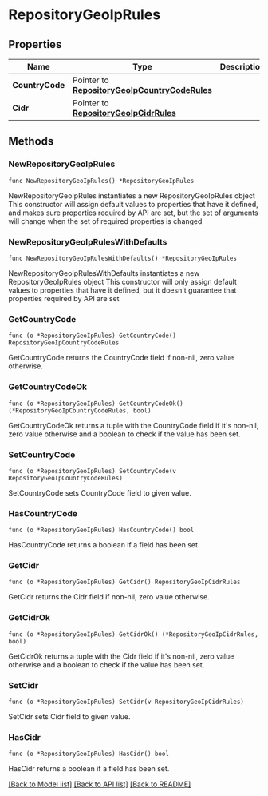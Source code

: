 # RepositoryGeoIpRules

## Properties

Name | Type | Description | Notes
------------ | ------------- | ------------- | -------------
**CountryCode** | Pointer to [**RepositoryGeoIpCountryCodeRules**](RepositoryGeoIpCountryCodeRules.md) |  | [optional] 
**Cidr** | Pointer to [**RepositoryGeoIpCidrRules**](RepositoryGeoIpCidrRules.md) |  | [optional] 

## Methods

### NewRepositoryGeoIpRules

`func NewRepositoryGeoIpRules() *RepositoryGeoIpRules`

NewRepositoryGeoIpRules instantiates a new RepositoryGeoIpRules object
This constructor will assign default values to properties that have it defined,
and makes sure properties required by API are set, but the set of arguments
will change when the set of required properties is changed

### NewRepositoryGeoIpRulesWithDefaults

`func NewRepositoryGeoIpRulesWithDefaults() *RepositoryGeoIpRules`

NewRepositoryGeoIpRulesWithDefaults instantiates a new RepositoryGeoIpRules object
This constructor will only assign default values to properties that have it defined,
but it doesn't guarantee that properties required by API are set

### GetCountryCode

`func (o *RepositoryGeoIpRules) GetCountryCode() RepositoryGeoIpCountryCodeRules`

GetCountryCode returns the CountryCode field if non-nil, zero value otherwise.

### GetCountryCodeOk

`func (o *RepositoryGeoIpRules) GetCountryCodeOk() (*RepositoryGeoIpCountryCodeRules, bool)`

GetCountryCodeOk returns a tuple with the CountryCode field if it's non-nil, zero value otherwise
and a boolean to check if the value has been set.

### SetCountryCode

`func (o *RepositoryGeoIpRules) SetCountryCode(v RepositoryGeoIpCountryCodeRules)`

SetCountryCode sets CountryCode field to given value.

### HasCountryCode

`func (o *RepositoryGeoIpRules) HasCountryCode() bool`

HasCountryCode returns a boolean if a field has been set.

### GetCidr

`func (o *RepositoryGeoIpRules) GetCidr() RepositoryGeoIpCidrRules`

GetCidr returns the Cidr field if non-nil, zero value otherwise.

### GetCidrOk

`func (o *RepositoryGeoIpRules) GetCidrOk() (*RepositoryGeoIpCidrRules, bool)`

GetCidrOk returns a tuple with the Cidr field if it's non-nil, zero value otherwise
and a boolean to check if the value has been set.

### SetCidr

`func (o *RepositoryGeoIpRules) SetCidr(v RepositoryGeoIpCidrRules)`

SetCidr sets Cidr field to given value.

### HasCidr

`func (o *RepositoryGeoIpRules) HasCidr() bool`

HasCidr returns a boolean if a field has been set.


[[Back to Model list]](../README.md#documentation-for-models) [[Back to API list]](../README.md#documentation-for-api-endpoints) [[Back to README]](../README.md)


